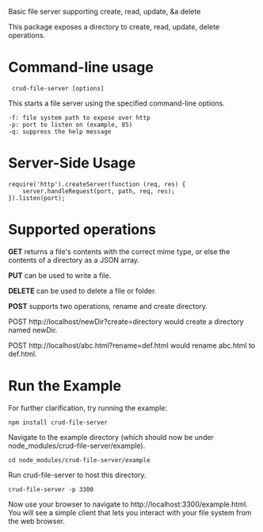 Basic file server supporting create, read, update, &a delete

This package exposes a directory to create, read, update, delete operations.

Command-line usage
==================

     crud-file-server [options]

This starts a file server using the specified command-line options.

	-f: file system path to expose over http
	-p: port to listen on (example, 85)
	-q: suppress the help message


Server-Side Usage
=================

	require('http').createServer(function (req, res) {
		server.handleRequest(port, path, req, res);
	}).listen(port);
	
Supported operations
====================

**GET** returns a file's contents with the correct mime type, or else the contents of a directory as a JSON array.

**PUT** can be used to write a file.

**DELETE** can be used to delete a file or folder.

**POST** supports two operations, rename and create directory.  

POST http://localhost/newDir?create=directory would create a directory named newDir.  

POST http://localhost/abc.html?rename=def.html would rename abc.html to def.html.

Run the Example
===============

For further clarification, try running the example:

    npm install crud-file-server

Navigate to the example directory (which should now be under node_modules/crud-file-server/example).

	cd node_modules/crud-file-server/example

Run crud-file-server to host this directory. 

    crud-file-server -p 3300
    	
Now use your browser to navigate to http://localhost:3300/example.html.  
You will see a simple client that lets you interact with your file system from the web browser.


    


